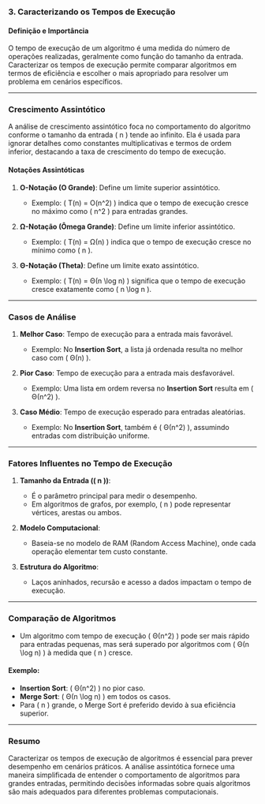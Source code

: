 ### **3. Caracterizando os Tempos de Execução**

#### **Definição e Importância**
O tempo de execução de um algoritmo é uma medida do número de operações realizadas, geralmente como função do tamanho da entrada. Caracterizar os tempos de execução permite comparar algoritmos em termos de eficiência e escolher o mais apropriado para resolver um problema em cenários específicos.

---

### **Crescimento Assintótico**
A análise de crescimento assintótico foca no comportamento do algoritmo conforme o tamanho da entrada \( n \) tende ao infinito. Ela é usada para ignorar detalhes como constantes multiplicativas e termos de ordem inferior, destacando a taxa de crescimento do tempo de execução.

#### **Notações Assintóticas**
1. **O-Notação (O Grande)**: Define um limite superior assintótico.
   - Exemplo: \( T(n) = O(n^2) \) indica que o tempo de execução cresce no máximo como \( n^2 \) para entradas grandes.
   
2. **Ω-Notação (Ômega Grande)**: Define um limite inferior assintótico.
   - Exemplo: \( T(n) = Ω(n) \) indica que o tempo de execução cresce no mínimo como \( n \).

3. **Θ-Notação (Theta)**: Define um limite exato assintótico.
   - Exemplo: \( T(n) = Θ(n \log n) \) significa que o tempo de execução cresce exatamente como \( n \log n \).

---

### **Casos de Análise**
1. **Melhor Caso**: Tempo de execução para a entrada mais favorável.
   - Exemplo: No **Insertion Sort**, a lista já ordenada resulta no melhor caso com \( Θ(n) \).

2. **Pior Caso**: Tempo de execução para a entrada mais desfavorável.
   - Exemplo: Uma lista em ordem reversa no **Insertion Sort** resulta em \( Θ(n^2) \).

3. **Caso Médio**: Tempo de execução esperado para entradas aleatórias.
   - Exemplo: No **Insertion Sort**, também é \( Θ(n^2) \), assumindo entradas com distribuição uniforme.

---

### **Fatores Influentes no Tempo de Execução**
1. **Tamanho da Entrada (\( n \))**:
   - É o parâmetro principal para medir o desempenho.
   - Em algoritmos de grafos, por exemplo, \( n \) pode representar vértices, arestas ou ambos.

2. **Modelo Computacional**:
   - Baseia-se no modelo de RAM (Random Access Machine), onde cada operação elementar tem custo constante.

3. **Estrutura do Algoritmo**:
   - Laços aninhados, recursão e acesso a dados impactam o tempo de execução.

---

### **Comparação de Algoritmos**
- Um algoritmo com tempo de execução \( Θ(n^2) \) pode ser mais rápido para entradas pequenas, mas será superado por algoritmos com \( Θ(n \log n) \) à medida que \( n \) cresce.

#### Exemplo:
- **Insertion Sort**: \( Θ(n^2) \) no pior caso.
- **Merge Sort**: \( Θ(n \log n) \) em todos os casos.
- Para \( n \) grande, o Merge Sort é preferido devido à sua eficiência superior.

---

### **Resumo**
Caracterizar os tempos de execução de algoritmos é essencial para prever desempenho em cenários práticos. A análise assintótica fornece uma maneira simplificada de entender o comportamento de algoritmos para grandes entradas, permitindo decisões informadas sobre quais algoritmos são mais adequados para diferentes problemas computacionais.